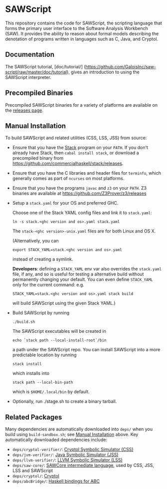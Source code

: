 # SAWScript

This repository contains the code for SAWScript, the scripting
language that forms the primary user interface to the Software
Analysis Workbench (SAW). It provides the ability to reason about
formal models describing the denotation of programs written in
languages such as C, Java, and Cryptol.

## Documentation

The SAWScript tutorial, [doc/tutorial/]
(https://github.com/GaloisInc/saw-script/raw/master/doc/tutorial),
gives an introduction to using the SAWScript interpreter.

## Precompiled Binaries

Precompiled SAWScript binaries for a variety of platforms are available on the [releases page](https://github.com/GaloisInc/saw-script/releases).

## Manual Installation

To build SAWScript and related utilities (CSS, LSS, JSS) from source:

  * Ensure that you have the
    [Stack](https://github.com/commercialhaskell/stack) program on your
    `PATH`. If you don't already have Stack, then `cabal install stack`,
    or download a precompiled binary from
    https://github.com/commercialhaskell/stack/releases.

  * Ensure that you have the C libraries and header files for
    `terminfo`, which generally comes as part of `ncurses` on most
    platforms.

  * Ensure that you have the programs `javac` and `z3` on your
    `PATH`. Z3 binaries are available at
    https://github.com/Z3Prover/z3/releases

  * Setup a `stack.yaml` for your OS and preferred GHC.

    Choose one of the Stack YAML config files and link it to
    `stack.yaml`:

        ln -s stack.<ghc version and os>.yaml stack.yaml

    The `stack-<ghc version>-unix.yaml` files are for both Linux and
    OS X.

    (Alternatively, you can

        export STACK_YAML=stack.<ghc version and os>.yaml

    instead of creating a symlink.

    **Developers**: defining a `STACK_YAML` env var also overrides the
    `stack.yaml` file, if any, and so is useful for testing a
    alternative build without permanently changing your default. You
    can even define `STACK_YAML` only for the current command: e.g.

        STACK_YAML=stack.<ghc version and os>.yaml stack build

    will build SAWScript using the given Stack YAML.)

  * Build SAWScript by running

        ./build.sh

    The SAWScript executables will be created in

        echo `stack path --local-install-root`/bin

    a path under the SAWScript repo. You can install SAWScript into
    a more predictable location by running

        stack install

    which installs into

        stack path --local-bin-path

    which is `$HOME/.local/bin` by default.

  * Optionally, run ./stage.sh to create a binary tarball.

## Related Packages

Many dependencies are automatically downloaded into `deps/` when you
build using `build-sandbox.sh`; see
[Manual Installation](#manual-installation) above. Key automatically
downloaded dependencies include:

* `deps/cryptol-verifier/`: [Cryptol Symbolic Simulator (CSS)](https://github.com/GaloisInc/cryptol-verifier)
* `deps/jvm-verifier/`:     [Java Symbolic Simulator (JSS)](https://github.com/GaloisInc/jvm-verifier)
* `deps/llvm-verifier/`:    [LLVM Symbolic Simulator (LSS)](https://github.com/GaloisInc/llvm-verifier)
* `deps/saw-core/`:         [SAWCore intermediate language](https://github.com/GaloisInc/saw-core), used by CSS, JSS, LSS and SAWScript
* `deps/cryptol/`:          [Cryptol](https://github.com/GaloisInc/cryptol)
* `deps/abcBridge/`:        [Haskell bindings for ABC](https://github.com/GaloisInc/abcBridge)
